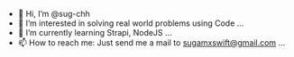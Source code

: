 - 👋 Hi, I’m @sug-chh
- 👀 I’m interested in solving real world problems using Code ...
- 🌱 I’m currently learning Strapi, NodeJS ...
- 📫 How to reach me: Just send me a mail to sugamxswift@gmail.com ...

<!---
sug-chh/sug-chh is a ✨ special ✨ repository because its `README.md` (this file) appears on your GitHub profile.
You can click the Preview link to take a look at your changes.
--->

